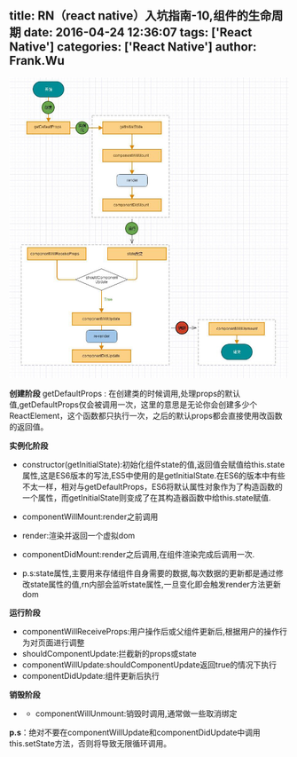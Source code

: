 title: RN（react native）入坑指南-10,组件的生命周期
date: 2016-04-24 12:36:07
tags: ['React Native']
categories: ['React Native']
author: Frank.Wu
---

![RN组件的声明周期](./rn-lifecycle-10/lifecycle.jpg)

**创建阶段**
getDefaultProps : 在创建类的时候调用,处理props的默认值,getDefaultProps仅会被调用一次，这里的意思是无论你会创建多少个ReactElement，这个函数都只执行一次，之后的默认props都会直接使用改函数的返回值。

**实例化阶段**

- constructor(getInitialState):初始化组件state的值,返回值会赋值给this.state属性,这是ES6版本的写法,ES5中使用的是getInitialState.在ES6的版本中有些不太一样，相对与getDefaultProps，ES6将默认属性对象作为了构造函数的一个属性，而getInitialState则变成了在其构造器函数中给this.state赋值.

- componentWillMount:render之前调用

- render:渲染并返回一个虚拟dom

- componentDidMount:render之后调用,在组件渲染完成后调用一次.

- p.s:state属性,主要用来存储组件自身需要的数据,每次数据的更新都是通过修改state属性的值,rn内部会监听state属性,一旦变化即会触发render方法更新dom

**运行阶段**

- componentWillReceiveProps:用户操作后或父组件更新后,根据用户的操作行为对页面进行调整
- shouldComponentUpdate:拦截新的props或state
- componentWillUpdate:shouldComponentUpdate返回true的情况下执行
- componentDidUpdate:组件更新后执行

**销毁阶段**

- - componentWillUnmount:销毁时调用,通常做一些取消绑定

**p.s**：绝对不要在componentWillUpdate和componentDidUpdate中调用this.setState方法，否则将导致无限循环调用。